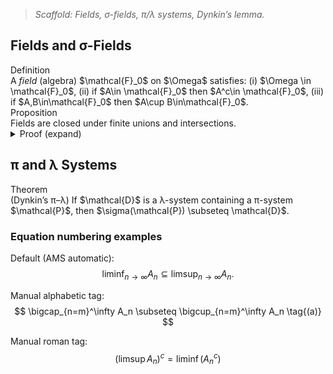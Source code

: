 > _Scaffold: Fields, σ-fields, π/λ systems, Dynkin’s lemma._

## Fields and σ-Fields

<div class="callout definition"><span class="label">Definition</span><br/>
A <em>field</em> (algebra) $\mathcal{F}_0$ on $\Omega$ satisfies:
(i) $\Omega \in \mathcal{F}_0$,
(ii) if $A\in \mathcal{F}_0$ then $A^c\in \mathcal{F}_0$,
(iii) if $A,B\in\mathcal{F}_0$ then $A\cup B\in\mathcal{F}_0$.
</div>

<div class="callout proposition"><span class="label">Proposition</span><br/>
Fields are closed under finite unions and intersections.
</div>

<details class="collapsible">
  <summary>Proof (expand)</summary>
  <div class="collapsible__content">
    <p>We show closure under union and intersection.</p>

    <details class="collapsible">
      <summary>Step 1 — Union case</summary>
      <div class="collapsible__content">
        <p>If $A,B\in\mathcal{F}_0$ then $A\cup B\in\mathcal{F}_0$ by assumption.</p>
      </div>
    </details>

    <details class="collapsible">
      <summary>Step 2 — Intersection case (sub-collapsible)</summary>
      <div class="collapsible__content">
        <p>Use De Morgan: $A\cap B=(A^c\cup B^c)^c$, and the right-hand side is in $\mathcal{F}_0$.</p>
        <details class="collapsible">
          <summary>Sub-step: De Morgan identity</summary>
          <div class="collapsible__content">
            <p>The identity is straightforward and left as an exercise.</p>
          </div>
        </details>
      </div>
    </details>

  </div>
</details>

## π and λ Systems

<div class="callout theorem"><span class="label">Theorem</span><br/>
(Dynkin’s π–λ) If $\mathcal{D}$ is a λ-system containing a π-system $\mathcal{P}$, then $\sigma(\mathcal{P}) \subseteq \mathcal{D}$.
</div>

### Equation numbering examples

Default (AMS automatic):
$$ \liminf_{n\to\infty} A_n \subseteq \limsup_{n\to\infty} A_n. $$

Manual alphabetic tag:
$$ \bigcap_{n=m}^\infty A_n \subseteq \bigcup_{n=m}^\infty A_n \tag{(a)} $$

Manual roman tag:
$$ (\limsup A_n)^c = \liminf (A_n^c) \tag{(i)} $$
